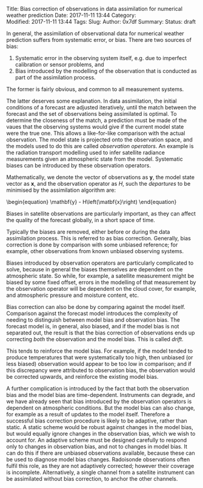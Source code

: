 Title: Bias correction of observations in data assimilation for numerical weather prediction
Date: 2017-11-11 13:44
Category:  
Modified: 2017-11-11 13:44
Tags: 
Slug: 
Author: 0x7df
Summary: 
Status: draft

In general, the assimilation of observational data for numerical weather
prediction suffers from systematic error, or bias. There are two sources of bias:

1. Systematic error in the observing system itself, e.g. due to imperfect
   calibration or sensor problems, and
2. Bias introduced by the modelling of the observation that is conducted as
   part of the assimilation process.

The former is fairly obvious, and common to all measurement systems.

The latter deserves some explanation. In data assimilation, the initial
conditions of a forecast are adjusted iteratively, until the match between the
forecast and the set of observations being assimilated is optimal. To determine
the closeness of the match, a prediction must be made of the
vaues that the observing systems would give if the current model state were the
true one. This allows a like-for-like comparison with the actual observation.
The model state is projected
onto the observation space, and the models used to do this are called
*observation operators*. An example is the radiation transport modelling used
to infer satellite radiance measurements given an atmospheric state from the
model. Systematic biases can be introduced by these observation
operators.

Mathematically, we denote the vector of observations as $\mathbf{y}$, the model
state vector as $\mathbf{x}$, and the observation operator as $H$, such the
*departures* to be minimised by the assimilation algorithm are:

\begin{equation}
    \mathbf{y} - H\left(\matbf{x}\right)
\end{equation}

Biases in satellite observations are particularly important, as they can affect
the quality of the forecast globally, in a short space of time.

Typically the biases are removed, either before or during the data assimilation
process. This is referred to as bias correction. Generally, bias correction is
done by comparison with some unbiased reference; for example, other
observations from known unbiased observing systems.

Biases introduced by observation operators are particularly complicated to
solve, because in general the biases themselves are dependent on the
atmospheric state. So while, for example, a satellite measurement might be
biased by some fixed offset, errors in the modelling of that measurement by the
observation operator will be dependent on the cloud cover, for example, and
atmospheric pressure and moisture content, etc.

Bias correction can also be done by comparing against the model itself. Comparison
against the forecast model introduces the complexity of needing to distinguish
between model bias and observation bias. The forecast model is, in general,
also biased, and if the model bias is not separated out, the result is that the
bias correction of observations ends up correcting *both* the observation and
the model bias. This is called *drift*.

This tends to reinforce the model bias. For example, if the model tended to
produce temperatures that were systematically too high, then unbiased (or less
biased) observation would appear to be too low in comparison; and if this
discrepancy were attributed to observation bias, the observation would be
corrected upwards, and reinforce the existing model bias.

A further complication is introduced by the fact that both the observation bias
and the model bias are time-dependent. Instruments can degrade, and we have
already seen that bias introduced by the observation operators is dependent on
atmospheric conditions. But the model bias can also change, for example as a
result of updates to the model itself. Therefore a successful bias correction
procedure is likely to be adaptive, rather than static. A static scheme would
be robust against changes in the model bias, but would equally ignore changes
in the observation bias, which we wish to account for. An adaptive scheme must
be designed carefully to respond only to changes in observation bias, and not
to changes in model bias. It can do this if there are unbiased observations
available, because these can be used to diagnose model bias changes. Radoisonde
observations often fulfil this role, as they are not adaptively corrected;
however their coverage is incomplete. Alternatively, a single channel from a
satellite instrument can be assimilated without bias correction, to anchor the
other channels.
